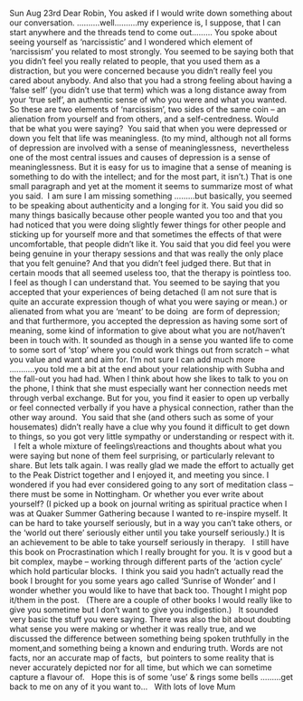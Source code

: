 Sun Aug 23rd
Dear Robin,
You asked if I would write down something about our conversation. ..........well..........my experience is, I suppose, that I can start anywhere and the threads tend to come out.........
You spoke about seeing yourself as ‘narcissistic’ and I wondered which element of ‘narcissism’ you related to most strongly. You seemed to be saying both that you didn’t feel you really related to people, that you used them as a distraction, but you were concerned because you didn’t really feel you cared about anybody. And also that you had a strong feeling about having a ‘false self’ (you didn’t use that term) which was a long distance away from your ‘true self’, an authentic sense of who you were and what you wanted. So these are two elements of ‘narcissism’, two sides of the same coin – an alienation from yourself and from others, and a self-centredness. Would that be what you were saying?  You said that when you were depressed or down you felt that life was meaningless.
(to my mind, although not all forms of depression are involved with a sense of meaninglessness,  nevertheless one of the most central issues and causes of depression is a sense of meaninglessness. But it is easy for us to imagine that a sense of meaning is something to do with the intellect; and for the most part, it isn’t.)
That is one small paragraph and yet at the moment it seems to summarize most of what you said.  I am sure I am missing something .........but basically, you seemed to be speaking about authenticity and a longing for it. You said you did so many things basically because other people wanted you too and that you had noticed that you were doing slightly fewer things for other people and sticking up for yourself more and that sometimes the effects of that were uncomfortable, that people didn’t like it.
You said that you did feel you were being genuine in your therapy sessions and that was really the only place that you felt genuine? And that you didn’t feel judged there. But that in certain moods that all seemed useless too, that the therapy is pointless too. I feel as though I can understand that. You seemed to be saying that you accepted that your experiences of being detached (I am not sure that is quite an accurate expression though of what you were saying or mean.) or alienated from what you are ‘meant’ to be doing  are form of depression; and that furthermore, you accepted the depression as having some sort of meaning, some kind of information to give about what you are not/haven’t been in touch with. It sounded as though in a sense you wanted life to come to some sort of ‘stop’ where you could work things out from scratch – what you value and want and aim for.
I’m not sure I can add much more ...........you told me a bit at the end about your relationship with Subha and the fall-out you had had. When I think about how she likes to talk to you on the phone, I think that she must especially want her connection needs met through verbal exchange. But for you, you find it easier to open up verbally or feel connected verbally if you have a physical connection, rather than the other way around. 
You said that she (and others such as some of your housemates) didn’t really have a clue why you found it difficult to get down to things, so you got very little sympathy or understanding or respect with it.
 
I felt a whole mixture of feelings\reactions and thoughts about what you were saying but none of them feel surprising, or particularly relevant to share. But Iets talk again.
I was really glad we made the effort to actually get to the Peak District together and I enjoyed it, and meeting you since.
I wondered if you had ever considered going to any sort of meditation class – there must be some in Nottingham. Or whether you ever write about yourself? (I picked up a book on journal writing as spiritual practice when I was at Quaker Summer Gathering because I wanted to re-inspire myself. It can be hard to take yourself seriously, but in a way you can’t take others, or the ‘world out there’ seriously either until you take yourself seriously.) It is an achievement to be able to take yourself seriously in therapy.
 
I still have this book on Procrastination which I really brought for you. It is v good but a bit complex, maybe – working through different parts of the ‘action cycle’ which hold particular blocks.  I think you said you hadn’t actually read the book I brought for you some years ago called ‘Sunrise of Wonder’ and I wonder whether you would like to have that back too.  Thought I might pop it/them in the post.
 
(There are a couple of other books I would really like to give you sometime but I don’t want to give you indigestion.)
 
It sounded very basic the stuff you were saying.
There was also the bit about doubting what sense you were making or whether it was really true, and we discussed the difference between something being spoken truthfully in the moment,and something being a known and enduring truth.
Words are not facts, nor an accurate map of facts,  but pointers to some reality that is never accurately depicted nor for all time, but which we can sometime capture a flavour of.
 
Hope this is of some ‘use’ & rings some bells .........get back to me on any of it you want to...
 
With lots of love
Mum
 